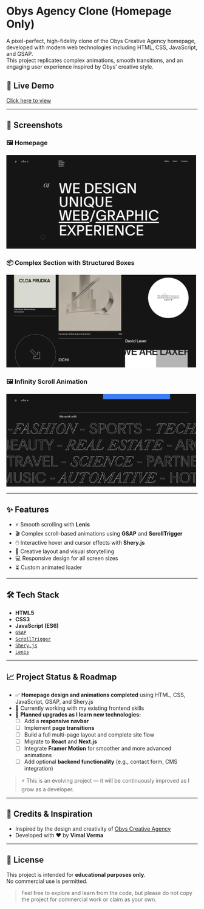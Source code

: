 # Obys Agency Clone (Homepage Only)

A pixel-perfect, high-fidelity clone of the Obys Creative Agency homepage, developed with modern web technologies including HTML, CSS, JavaScript, and GSAP.  
This project replicates complex animations, smooth transitions, and an engaging user experience inspired by Obys’ creative style.

## 🚀 Live Demo
[Click here to view](https://obys-agency-vimal.vercel.app)

---

## 📸 Screenshots

### 🖼 Homepage
<img src="IMG/README-IMGs/homepage.png" alt="Homepage" width="500" />

### 📦 Complex Section with Structured Boxes
<img src="IMG/README-IMGs/structure2.png" alt="structure" width="500" />

### 🖼 Infinity Scroll Animation
<img src="IMG/README-IMGs/infinity.png" alt="infinity" width="500" />

---

## ✨ Features

- ⚡ Smooth scrolling with **Lenis**
- 🎬 Complex scroll-based animations using **GSAP** and **ScrollTrigger**
- 🖱️ Interactive hover and cursor effects with **Shery.js**
- 🧠 Creative layout and visual storytelling
- 💻 Responsive design for all screen sizes
- ⏳ Custom animated loader

---

## 🛠️ Tech Stack

- **HTML5**
- **CSS3**
- **JavaScript (ES6)**
- [`GSAP`](https://greensock.com/gsap/)
- [`ScrollTrigger`](https://greensock.com/scrolltrigger/)
- [`Shery.js`](https://github.com/SheryJS/sheryjs)
- [`Lenis`](https://github.com/studio-freight/lenis)

---

## 📈 Project Status & Roadmap

- ✅ **Homepage design and animations completed** using HTML, CSS, JavaScript, GSAP, and Shery.js  
- 🔄 Currently working with my existing frontend skills
- 🚧 **Planned upgrades as I learn new technologies:**
  - [ ] Add a **responsive navbar**
  - [ ] Implement **page transitions**
  - [ ] Build a full multi-page layout and complete site flow
  - [ ] Migrate to **React** and **Next.js**
  - [ ] Integrate **Framer Motion** for smoother and more advanced animations
  - [ ] Add optional **backend functionality** (e.g., contact form, CMS integration)

> ⚡ This is an evolving project — it will be continuously improved as I grow as a developer.

---

## 🤝 Credits & Inspiration

- Inspired by the design and creativity of [Obys Creative Agency](https://obys.agency)
- Developed with ❤️ by **Vimal Verma**

---

## 📜 License

This project is intended for **educational purposes only**.  
No commercial use is permitted.

> Feel free to explore and learn from the code, but please do not copy the project for commercial work or claim as your own.

